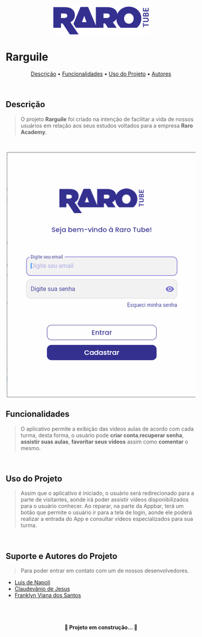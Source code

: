 <p align="center"><img src="screenshots/RaroTube.jpg"></p>

# Rarguile

<p align="center">
 <a href="#description">Descrição</a> •
 <a href="#funcionalidades">Funcionalidades</a> • 
 <a href="#usodoprojeto">Uso do Projeto</a> • 
 <a href="#autores">Autores</a>
</p><br>

## **Descrição**

> O projeto **Rarguile** foi criado na intenção de facilitar a vida de nossos usuários em relação aos seus estudos voltados para a empresa **Raro Academy**.

<br>

<p align="center"><img src="screenshots/loginpage.png"></p>


## **Funcionalidades**

> O aplicativo permite a exibição das vídeos aulas de acordo com cada turma, desta forma, o usuário pode **criar conta**,**recuperar senha**, **assistir suas aulas**, **favoritar seus vídeos** assim como **comentar** o mesmo.

<br>

## **Uso do Projeto**

> Assim que o aplicativo é iniciado, o usuário será redirecionado para a parte de visitantes, aonde irá poder assistir vídeos disponibilizados para o usuário conhecer. Ao reparar, na parte da Appbar, terá um botão que permite o usuário ir para a tela de login, aonde ele poderá realizar a entrada do App e consultar vídeos especializados para sua turma.

<br>

## **Suporte e Autores do Projeto**

> Para poder entrar em contato com um de nossos desenvolvedores.

- [Luis de Napoli](linkedin.com/in/luisnapoli/)
- [Claudevânio de Jesus](https://www.linkedin.com/in/claudev%C3%A2nio-de-jesus-7a1a90216/)
- [Franklyn Viana dos Santos](https://www.linkedin.com/in/franklyn-viana-dos-santos-553314169/)

<br> <br>

<h4 align="center"> 🚧 Projeto em construção... 🚧 </h4>
<!-- #RarGuile

<b>Olá Nobres guerreiros!</b>

Aqui estamos chegando na nossa finalização de uma grande etapa de nossas vidas, fico extremamente feliz em saber que meus companheiros
irão me acompanhar nesta última aventura de nossa dungeon chamada " Raro Academy ", vamos enfrentar este desafio juntos, e realizar nosso
sonho de entrar no mercado de Dev!

Lembrando caros guerreiros, em nosso atual mundo <a href="https://gitlab.com/thak1996/rarguile">GitLab do projeto</a>, temos uma
observação constante de deuses em nosso mundo: GustaDev, Kaio, Marco, Cristian e Bebeto. Façam uso constante das Issues, lutaremos de forma Magnifica(Codando claro) e reinaremos neste Novo Mundo!

Tutoriais Básicos:<br><br>
Realizei a criação de Issues para trabalharmos! Para está situação, seguiremos da seguinte forma:

- Abrir página principal do <a href="https://gitlab.com/thak1996/rarguile">projeto</a>
- Na esquerda, terá um botão de Issues -> Ao passar o mouse, ele irá exibir uma janela com opções -> Selecione "Painéis"<br>
  Irá exibir uma nova tela, nesta tela teremos painéis como: To do,To dev, Code Review, Testes e Done. <br>
  OBS: Eu Franklyn, irei criar as Issues para serem criadas. Caso queira criar, sinta-se a vontade, me consulte para entender o funcionamento. <br>
- To do <br>
  Esta parte, nada mais é do que a lista de issues que temos a fazer.
- To dev <br>
  Esta parte nada mais é do que as Issues em desenvolvimento pelos participantes do grupo!
- Code Review <br>
  Está é uma das partes mais chatas, será feita a verificação do código.
- Testes <br>
  Está parte é simples, aonde será feito os testes relacionados a implementação da feature que o Code Review está verificando.
- Done <br>
  Esta parte é simples também! É a parte aonde foi feito todos os processos para ser liberado a solicitação do Pull Request/Merge

Agora que Todas as listas estão bem explicativas, irei agora explicar nosso uso diário, durante todo o processo de desenvolvimento
do nosso projeto, irei adicionar Issues relacionadas as coisas que temos para fazer no To Do, desta forma, caso queira " Pegar esta tarefa ",
dê um clique único em cima da Issue, será aberto uma tela do lado direito, está tela irá te informar detalhes sobre a issue, procure por
" Responsável " e selecione " Atribuir a mim ", caso você comece a tarefa, clique na Issue e arraste para To Dev, caso tenha finalizado, mova para Code Review, e na parte de Code Review para frente, será feito por outra pessoa, aonde seu código será verificado, testado e movido para a done caso tudo tenha dado certo! Mas esteja atento, caso seu código esteja incorreto, será atribuida uma nova etiqueta " Reprovado " e será retornada novamente para To Dev!

Mantenha seus Pull e Push sempre em dia, e Mãos a Obra!

OBS: Estou ciente que iremos recriar nosso Readme.me para apresentar o projeto, mas vamos deixar assim por enquanto para auxiliar nossa equipe -->
